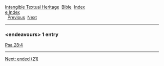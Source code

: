 [Intangible Textual Heritage](../../index)  [Bible](../index) 
[Index](index)   
[e Index](_e_)  
  [Previous](c03686)  [Next](c03688) 

------------------------------------------------------------------------

### &lt;endeavours&gt; 1 entry

[Psa 28:4](../kjv/psa028.htm#004)  

------------------------------------------------------------------------

[Next: ended (21)](c03688)
